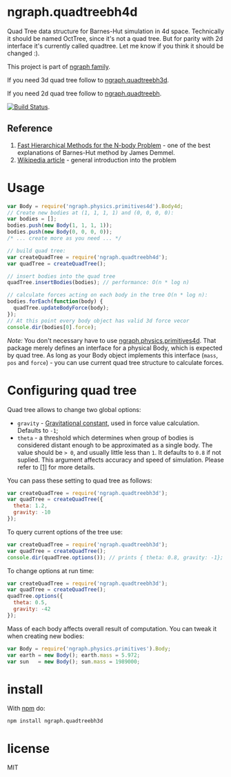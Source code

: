 # ngraph.quadtreebh4d

Quad Tree data structure for Barnes-Hut simulation in 4d space. Technically it should be named OctTree, since it's not a quad tree. But for parity with 2d interface it's currently called quadtree. Let me know if you think it should be changed :). 

This project is part of [ngraph family](https://github.com/anvaka/ngraph). 

If you need 3d quad tree follow to [ngraph.quadtreebh3d](https://github.com/anvaka/ngraph.quadtreebh3d).

If you need 2d quad tree follow to [ngraph.quadtreebh](https://github.com/anvaka/ngraph.quadtreebh).

[![Build Status](https://travis-ci.org/anvaka/ngraph.quadtreebh4d.png?branch=master)](https://travis-ci.org/vradrus/ngraph.quadtreebh4d). 

Reference
---------
1. [Fast Hierarchical Methods for the N-body Problem](http://www.eecs.berkeley.edu/~demmel/cs267/lecture26/lecture26.html) - one of the best explanations of Barnes-Hut method by James Demmel.
2. [Wikipedia article](http://en.wikipedia.org/wiki/Barnes%E2%80%93Hut_simulation) - general introduction into the problem

Usage
=====
``` js
var Body = require('ngraph.physics.primitives4d').Body4d;
// Create new bodies at (1, 1, 1, 1) and (0, 0, 0, 0):
var bodies = [];
bodies.push(new Body(1, 1, 1, 1));
bodies.push(new Body(0, 0, 0, 0));
/* ... create more as you need ... */

// build quad tree:
var createQuadTree = require('ngraph.quadtreebh4d');
var quadTree = createQuadTree();

// insert bodies into the quad tree 
quadTree.insertBodies(bodies); // performance: O(n * log n)

// calculate forces acting on each body in the tree O(n * log n):
bodies.forEach(function(body) {
  quadTree.updateBodyForce(body);
});
// At this point every body object has valid 3d force vecor
console.dir(bodies[0].force);
```

_Note:_ You don't necessary have to use [ngraph.physics.primitives4d](https://github.com/vradrus/ngraph.physics.primitives4d). That package merely defines an interface for a physical Body, which is expected by quad tree. As long as your Body object implements this interface (`mass`, `pos` and `force`) - you can use current quad tree structure to calculate forces.

Configuring quad tree
=====================
Quad tree allows to change two global options:

* `gravity` - [Gravitational constant](http://en.wikipedia.org/wiki/Gravitational_constant), used in force value calculation. Defaults to `-1`;
* `theta` - a threshold which determines when group of bodies is considered distant enough to be approximated as a single body. The value should be `> 0`, and usually little less than `1`. It defaults to `0.8` if not suplied. This argument affects accuracy and speed of simulation. Please refer to [\[1\]](http://www.eecs.berkeley.edu/~demmel/cs267/lecture26/lecture26.html) for more details.

You can pass these setting to quad tree as follows:
``` js
var createQuadTree = require('ngraph.quadtreebh3d');
var quadTree = createQuadTree({
  theta: 1.2,
  gravity: -10
});
```

To query current options of the tree use:
``` js
var createQuadTree = require('ngraph.quadtreebh3d');
var quadTree = createQuadTree();
console.dir(quadTree.options()); // prints { theta: 0.8, gravity: -1};
```

To change options at run time:
``` js
var createQuadTree = require('ngraph.quadtreebh3d');
var quadTree = createQuadTree();
quadTree.options({
  theta: 0.5,
  gravity: -42
});
```

Mass of each body affects overall result of computation. You can tweak it when creating new bodies:

``` js
var Body = require('ngraph.physics.primitives').Body;
var earth = new Body(); earth.mass = 5.972;
var sun   = new Body(); sun.mass = 1989000;
```

# install

With [npm](https://npmjs.org) do:

```
npm install ngraph.quadtreebh3d
```

# license

MIT
